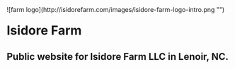 <div style="float:left;">
![farm logo](http://isidorefarm.com/images/isidore-farm-logo-intro.png "")
</div>

# Isidore Farm

## Public website for Isidore Farm LLC in Lenoir, NC.
